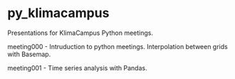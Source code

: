 py_klimacampus
==============

Presentations for KlimaCampus Python meetings.

meeting000 - Intruduction to python meetings. Interpolation between grids with Basemap.

meeting001 - Time series analysis with Pandas. 
